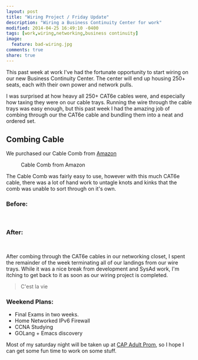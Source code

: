```yaml
---
layout: post
title: "Wiring Project / Friday Update"
description: "Wiring a Business Continuity Center for work"
modified: 2014-04-25 16:49:10 -0400
tags: [work,wiring,networking,business continuity]
image:
  feature: bad-wiring.jpg
comments: true
share: true
---
```


This past week at work I've had the fortunate opportunity to start wiring on our new
Business Continuity Center. The center will end up housing 250+ seats, each with their own
power and network pulls. 

I was surprised at how heavy all 250+ CAT6e cables were, and especially how taxing they
were on our cable trays. Running the wire through the cable trays was easy enough, but
this past week I had the amazing job of combing through our the CAT6e cable and bundling
them into a neat and ordered set. 

## Combing Cable
We purchased our Cable Comb from
[Amazon](http://www.amazon.com/Panduit-CBOT24K-Organizing-Fastener-Inserts/dp/B00429P1OU/ref=sr_1_1?ie=UTF8&qid=1398484241&sr=8-1&keywords=panduit+cable+comb)
<figure>
	<img src="/images/wiring/cable_comb.jpg" alt="">
	<figcaption>Cable Comb from Amazon</figcaption>
</figure>
The Cable Comb was fairly easy to use, however with this much CAT6e cable, there was a lot
of hand work to untagle knots and kinks that the comb was unable to sort through on it's
own. 

### Before:

<figure class="third">
	<img src="/images/wiring/wire_hang.jpg" alt="">
	<img src="/images/wiring/wire_floor.jpg" alt="">
	<img src="/images/wiring/wire_floor2.jpg" alt="">
</figure>

### After:

<figure class="half">
	<img src="/images/wiring/wire_bundle.jpg" alt="">
	<img src="/images/wiring/floor_bundle.jpg" alt="">
</figure>

After combing through the CAT6e cables in our networking closet, I spent the remainder of
the week terminating all of our landings from our wire trays. While it was a nice break
from development and SysAd work, I'm itching to get back to it as soon as our wiring
project is completed. 

> C'est la vie 

### Weekend Plans: 

* Final Exams in two weeks. 
* Home Networked IPv6 Firewall 
* CCNA Studying
* GOLang + Emacs discovery

Most of my saturday night will be taken up at [CAP Adult Prom](http://capadultprom.com),
so I hope I can get some fun time to work on some stuff.
